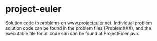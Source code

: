 project-euler
=============

Solution code to problems on www.projecteuler.net. Individual problem solution code can be found in the problem files (ProblemXXX), and the executable file for all code can can be found at ProjectEuler.java. 
